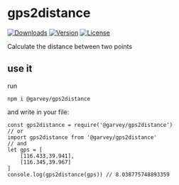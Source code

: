 # gps2distance
<p>
  <a href="https://www.npmjs.com/package/@garvey/gps2distance"><img src="https://img.shields.io/npm/dm/@garvey/gps2distance.svg" alt="Downloads"></a>
  <a href="https://www.npmjs.com/package/@garvey/gps2distance"><img src="https://img.shields.io/npm/v/@garvey/gps2distance.svg" alt="Version"></a>
  <a href="https://www.npmjs.com/package/@garvey/gps2distance"><img src="https://img.shields.io/npm/l/@garvey/gps2distance.svg" alt="License"></a>
  </p>

Calculate the distance between two points
## use it
run

```
npm i @garvey/gps2distance
```
and write in your file:

``` jacascript
const gps2distance = require('@garvey/gps2distance')
// or
import gps2distance from '@garvey/gps2distance'
// and
let gps = [
	[116.433,39.941],
	[116.345,39.967]
]
console.log(gps2distance(gps)) // 8.038775748893359
```
